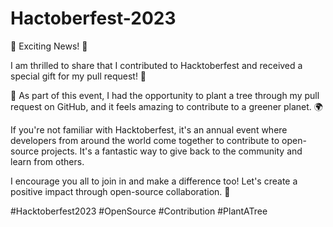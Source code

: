 # Hactoberfest-2023

🌱 Exciting News! 🌱

I am thrilled to share that I contributed to Hacktoberfest and received a special gift for my pull request! 🎉

🌳 As part of this event, I had the opportunity to plant a tree through my pull request on GitHub, and it feels amazing to contribute to a greener planet. 🌍

If you're not familiar with Hacktoberfest, it's an annual event where developers from around the world come together to contribute to open-source projects. It's a fantastic way to give back to the community and learn from others.

I encourage you all to join in and make a difference too! Let's create a positive impact through open-source collaboration. 🤝

#Hacktoberfest2023 #OpenSource #Contribution #PlantATree
